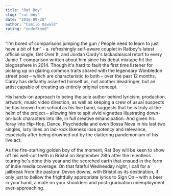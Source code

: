 ```yaml
---
title: "Rat Boy"
slug: "rat-boy"
date: "2016-09-28"
author: "Camilo Oswald"
rating: "undefined"
---
```


“I'm bored of comparisons jumping the gun / People need to learn to just have a bit of fun” - a  refreshingly self-aware couplet in Ratboy's latest official single, Get Over It, and Jordan Cardy's lackadaisical retort to every Jamie T comparison written about him since his debut mixtape hit the blogosphere in 2014. Though it's hard to fault the first time listener for picking up on glaring common traits shared with the legendary Wimbledon street poet – which are characteristic to both – over the past 12 months, Cardy has defiantly asserted himself as, not another deadringer, but an artist capable of creating as entirely original concept.

His hands-on approach to being the sole author behind lyricism, production, artwork, music video direction, as well as keeping a crew of usual suspects he has known from school as his live band, suggests that he is truly at the helm of the project – allowing him to spit vivid vignettes illustrating down-on-luck characters into life, in full creative emancipation. And given his foray into Hip-Hop, Dance, Psychedelia and even Bossa Nova in his last two singles, lazy lines on lad-rock likeness lose potency and relevance, especially after being drowned out by the clattering pandemonium of his live act.

As the fire-starting golden boy of the moment, Rat Boy will be keen to show off his well-cut teeth in Bristol on September 28th after the relentless touring he's done this year and the scorched earth that ensued in the form of indie media coverage. On that fateful Wednesday night, I call for a jailbreak from the pastoral Devon downs, with Bristol as its destination, if only just to bellow the frightfully appropriate lyrics to Sign On – with a beer in your hand, a mate on your shoulders and post-graduation unemployment ever-approaching.

